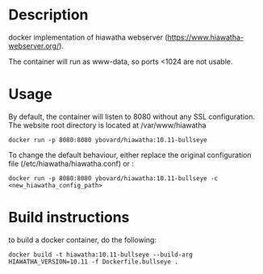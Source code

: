 # Description

docker implementation of hiawatha webserver (https://www.hiawatha-webserver.org/).

The container will run as www-data, so ports <1024 are not usable.

# Usage
By default, the container will listen to 8080 without any SSL configuration. The website root directory is located at /var/www/hiawatha
```
docker run -p 8080:8080 ybovard/hiawatha:10.11-bullseye
```

To change the default behaviour, either replace the original configuration file (/etc/hiawatha/hiawatha.conf) or :
```
docker run -p 8080:8080 ybovard/hiawatha:10.11-bullseye -c <new_hiawatha_config_path>
```

# Build instructions
to build a docker container, do the following:
```
docker build -t hiawatha:10.11-bullseye --build-arg HIAWATHA_VERSION=10.11 -f Dockerfile.bullseye .
```

